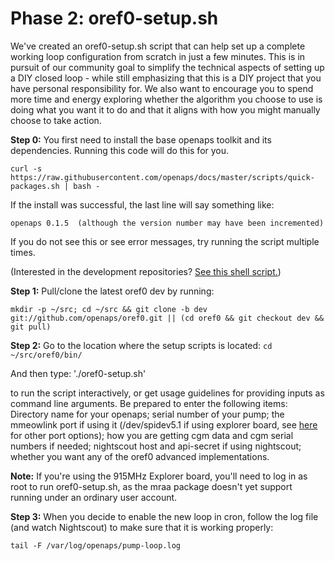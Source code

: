 # Phase 2: oref0-setup.sh

We've created an oref0-setup.sh script that can help set up a complete working loop configuration from scratch in just a few minutes. This is in pursuit of our community goal to simplify the technical aspects of setting up a DIY closed loop - while still emphasizing that this is a DIY project that you have personal responsibility for. We also want to encourage you to spend more time and energy exploring whether the algorithm you choose to use is doing what you want it to do and that it aligns with how you might manually choose to take action.

__Step 0:__
You first need to install the base openaps toolkit and its dependencies. Running this code will do this for you. 
 
`curl -s https://raw.githubusercontent.com/openaps/docs/master/scripts/quick-packages.sh | bash -`

If the install was successful, the last line will say something like:
    
    openaps 0.1.5  (although the version number may have been incremented)

If you do not see this or see error messages, try running the script multiple times.

(Interested in the development repositories? [See this shell script.](https://raw.githubusercontent.com/openaps/docs/master/scripts/quick-src.sh))

__Step 1:__
Pull/clone the latest oref0 dev by running:

`mkdir -p ~/src; cd ~/src && git clone -b dev git://github.com/openaps/oref0.git || (cd oref0 && git checkout dev && git pull)`

__Step 2:__ 
Go to the location where the setup scripts is located:
`cd ~/src/oref0/bin/`

And then type:
'./oref0-setup.sh'

to run the script interactively, or get usage guidelines for providing inputs as command line arguments. Be prepared to enter the following items: Directory name for your openaps; serial number of your pump; the mmeowlink port if using it (/dev/spidev5.1 if using explorer board, see [here](https://github.com/oskarpearson/mmeowlink/wiki/Installing-MMeowlink) for other port options); how you are getting cgm data and cgm serial numbers if needed; nightscout host and api-secret if using nightscout; whether you want any of the oref0 advanced implementations. 

__Note:__ If you're using the 915MHz Explorer board, you'll need to log in as root to run oref0-setup.sh, as the mraa package doesn't yet support running under an ordinary user account.

__Step 3:__ 
When you decide to enable the new loop in cron, follow the log file (and watch Nightscout) to make sure that it is working properly:

`tail -F /var/log/openaps/pump-loop.log`


